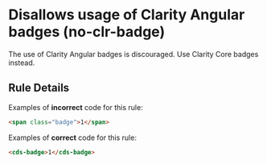 # Disallows usage of Clarity Angular badges (no-clr-badge)

The use of Clarity Angular badges is discouraged. Use Clarity Core badges instead.

## Rule Details

Examples of **incorrect** code for this rule:

```html
<span class="badge">1</span>
```

Examples of **correct** code for this rule:

```html
<cds-badge>1</cds-badge>
```
